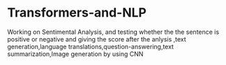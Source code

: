 # Transformers-and-NLP
Working on Sentimental Analysis, and testing whether the the sentence is positive or negative and giving the score after the anlysis ,text generation,language translations,question-answering,text summarization,Image generation by using CNN 
